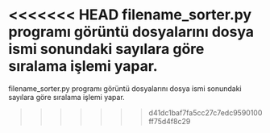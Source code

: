<<<<<<< HEAD
filename_sorter.py programı görüntü dosyalarını dosya ismi sonundaki sayılara göre sıralama işlemi yapar.
=======
filename_sorter.py programı görüntü dosyalarını dosya ismi sonundaki sayılara göre sıralama işlemi yapar.
>>>>>>> d41dc1baf7fa5cc27c7edc9590100ff75d4f8c29

